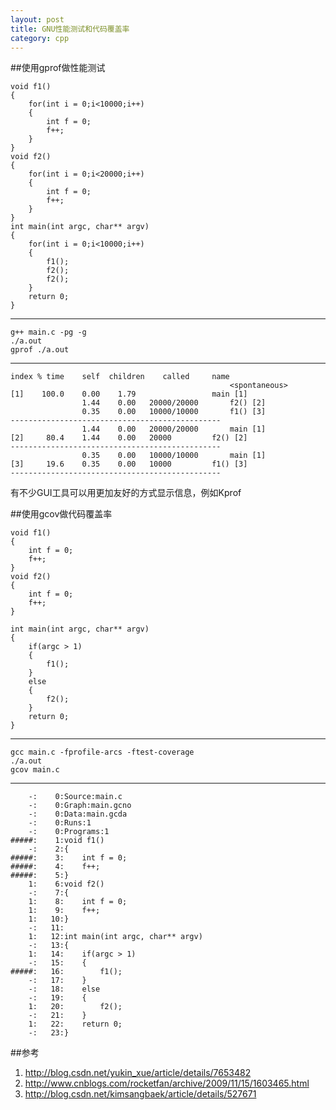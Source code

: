 ```yaml
---
layout: post
title: GNU性能测试和代码覆盖率
category: cpp
---
```


##使用gprof做性能测试

	void f1()                                                                                                                                  
	{
		for(int i = 0;i<10000;i++)
		{   
			int f = 0;
			f++;
		}   
	}
	void f2()
	{
		for(int i = 0;i<20000;i++)
		{   
			int f = 0;
			f++;
		}   
	}
	int main(int argc, char** argv) 
	{
		for(int i = 0;i<10000;i++)
		{   
			f1();
			f2();
			f2();
		}   
		return 0;
	}
	
---

	g++ main.c -pg -g
	./a.out
	gprof ./a.out

---

	index % time    self  children    called     name
													 <spontaneous>
	[1]    100.0    0.00    1.79                 main [1]
					1.44    0.00   20000/20000       f2() [2]
					0.35    0.00   10000/10000       f1() [3]
	-----------------------------------------------
					1.44    0.00   20000/20000       main [1]
	[2]     80.4    1.44    0.00   20000         f2() [2]
	-----------------------------------------------
					0.35    0.00   10000/10000       main [1]
	[3]     19.6    0.35    0.00   10000         f1() [3]
	-----------------------------------------------
	
有不少GUI工具可以用更加友好的方式显示信息，例如Kprof


##使用gcov做代码覆盖率

	void f1()
	{
		int f = 0;
		f++;
	}
	void f2()
	{
		int f = 0;
		f++;
	}

	int main(int argc, char** argv) 
	{
		if(argc > 1)
		{
			f1();
		}
		else
		{
			f2();
		}
		return 0;                                                                                                                              
	}
	
---

	gcc main.c -fprofile-arcs -ftest-coverage
	./a.out
	gcov main.c
	
---

		-:    0:Source:main.c                                                                                                              
		-:    0:Graph:main.gcno
		-:    0:Data:main.gcda
		-:    0:Runs:1
		-:    0:Programs:1
	#####:    1:void f1()
		-:    2:{ 
	#####:    3:    int f = 0;
	#####:    4:    f++;
	#####:    5:} 
		1:    6:void f2()
		-:    7:{ 
		1:    8:    int f = 0;
		1:    9:    f++;
		1:   10:}
		-:   11: 
		1:   12:int main(int argc, char** argv) 
		-:   13:{
		1:   14:    if(argc > 1)
		-:   15:    {   
	#####:   16:        f1();
		-:   17:    }   
		-:   18:    else
		-:   19:    {   
		1:   20:        f2();
		-:   21:    }   
		1:   22:    return 0;
		-:   23:}
		
##参考
1. <http://blog.csdn.net/yukin_xue/article/details/7653482>
1. <http://www.cnblogs.com/rocketfan/archive/2009/11/15/1603465.html>
1. <http://blog.csdn.net/kimsangbaek/article/details/527671>